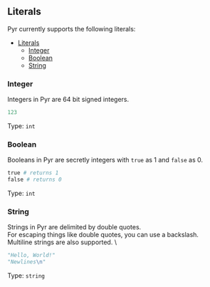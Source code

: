 ## Literals

Pyr currently supports the following literals:

- [Literals](#literals)
  - [Integer](#integer)
  - [Boolean](#boolean)
  - [String](#string)

### Integer

Integers in Pyr are 64 bit signed integers.

```python
123
```

Type: `int`

### Boolean

Booleans in Pyr are secretly integers with `true` as 1 and `false` as 0.

```python
true # returns 1
false # returns 0
```

Type: `int`

### String

Strings in Pyr are delimited by double quotes. \
For escaping things like double quotes, you can use a backslash. \
Multiline strings are also supported. \

```python
"Hello, World!"
"Newlines\n"
```

Type: `string`
